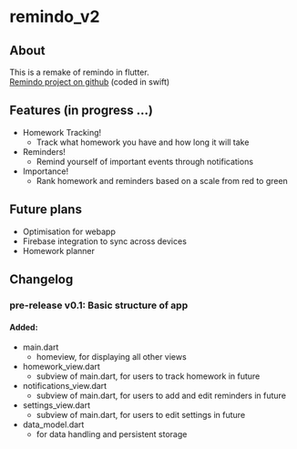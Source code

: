 # remindo_v2

## About 
This is a remake of remindo in flutter.  
[Remindo project on github](https://github.com/iamagoodperson-yay/Remindo) (coded in swift)

## Features (in progress ...)
- Homework Tracking! 
    - Track what homework you have and how long it will take 
- Reminders! 
    - Remind yourself of important events through notifications 
- Importance! 
    - Rank homework and reminders based on a scale from red to green 

## Future plans
- Optimisation for webapp
- Firebase integration to sync across devices
- Homework planner

## Changelog

### pre-release v0.1: Basic structure of app
#### Added:
- main.dart
    - homeview, for displaying all other views
- homework_view.dart
    - subview of main.dart, for users to track homework in future
- notifications_view.dart
    - subview of main.dart, for users to add and edit reminders in future
- settings_view.dart
    - subview of main.dart, for users to edit settings in future
- data_model.dart
    - for data handling and persistent storage